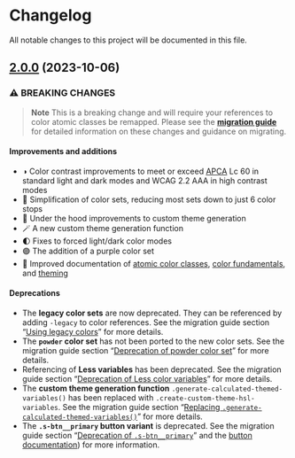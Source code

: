 # Changelog

All notable changes to this project will be documented in this file.

## [2.0.0](https://github.com/StackExchange/Stacks/compare/v1.10.6...v2.0.0) (2023-10-06)

### ⚠ BREAKING CHANGES

> **Note**
> This is a breaking change and will require your references to color atomic classes be remapped.
Please see the **[migration guide](https://github.com/StackExchange/Stacks/blob/develop/MIGRATION_GUIDE.md)** for detailed information on these changes and guidance on migrating.

#### Improvements and additions

- ◑ Color contrast improvements to meet or exceed [APCA](https://git.apcacontrast.com/documentation/README) Lc 60 in standard light and dark modes and WCAG 2.2 AAA in high contrast modes
- 🎨 Simplification of color sets, reducing most sets down to just 6 color stops
- 🔧 Under the hood improvements to custom theme generation
- 🪄 A new custom theme generation function
- 🌓 Fixes to forced light/dark color modes
- 🟣 The addition of a purple color set
- 📝 Improved documentation of [atomic color classes](https://stackoverflow.design/product/base/colors/), [color fundamentals](https://stackoverflow.design/product/base/colors-fundamentals), and [theming](https://stackoverflow.design/product/guidelines/theming/)

#### Deprecations

- The **legacy color sets** are now deprecated. They can be referenced by adding `-legacy` to color references.
See the migration guide section “[Using legacy colors](https://github.com/StackExchange/Stacks/blob/develop/MIGRATION_GUIDE.md#using-legacy-colors)” for more details.
- The **`powder` color set** has not been ported to the new color sets.
See the migration guide section “[Deprecation of powder color set](https://github.com/StackExchange/Stacks/blob/develop/MIGRATION_GUIDE.md#deprecation-of-powder-color-set)” for more details.
- Referencing of **Less variables** has been deprecated.
See the migration guide section “[Deprecation of Less color variables](https://github.com/StackExchange/Stacks/blob/develop/MIGRATION_GUIDE.md#deprecation-of-less-color-variables)” for more details.
- The **custom theme generation function** `.generate-calculated-themed-variables()` has been replaced with `.create-custom-theme-hsl-variables`.
See the migration guide section “[Replacing `.generate-calculated-themed-variables()`](https://github.com/StackExchange/Stacks/blob/develop/MIGRATION_GUIDE.md#replacing-generate-calculated-themed-variables)” for more details.
- The **`.s-btn__primary` button variant** is deprecated.
See the migration guide section “[Deprecation of `.s-btn__primary`](https://github.com/StackExchange/Stacks/blob/develop/MIGRATION_GUIDE.md#deprecation-of-s-btn__primary)” and the [button documentation](https://stackoverflow.design/product/components/buttons/)) for more information.
